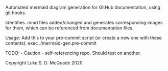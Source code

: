 Automated mermaid diagram generation for GitHub documentation, using git hooks.

Identifies .mmd files added/changed and generates corresponding images for them, which can be referenced from documentation files.

Usage: Add this to your pre-commit script (or create a new one with these contents):
exec ./mermaid-gen.pre-commit

TODO: - Caution - self-referencing repo. Should test on another.

Copyright Luke S. D. McQuade 2020